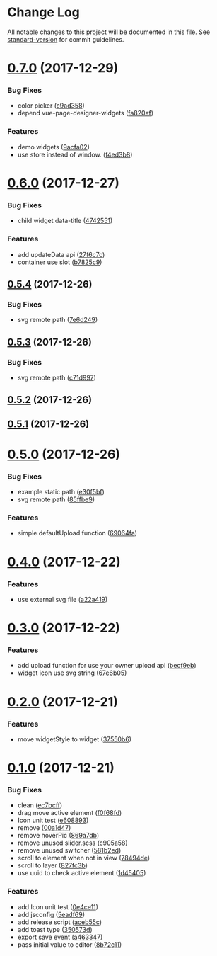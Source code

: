 # Change Log

All notable changes to this project will be documented in this file. See [standard-version](https://github.com/conventional-changelog/standard-version) for commit guidelines.

<a name="0.7.0"></a>
# [0.7.0](https://github.com/fireyy/vue-page-designer/compare/v0.6.0...v0.7.0) (2017-12-29)


### Bug Fixes

* color picker ([c9ad358](https://github.com/fireyy/vue-page-designer/commit/c9ad358))
* depend vue-page-designer-widgets ([fa820af](https://github.com/fireyy/vue-page-designer/commit/fa820af))


### Features

* demo widgets ([9acfa02](https://github.com/fireyy/vue-page-designer/commit/9acfa02))
* use store instead of window. ([f4ed3b8](https://github.com/fireyy/vue-page-designer/commit/f4ed3b8))



<a name="0.6.0"></a>
# [0.6.0](https://github.com/fireyy/vue-page-designer/compare/v0.5.4...v0.6.0) (2017-12-27)


### Bug Fixes

* child widget data-title ([4742551](https://github.com/fireyy/vue-page-designer/commit/4742551))


### Features

* add updateData api ([27f6c7c](https://github.com/fireyy/vue-page-designer/commit/27f6c7c))
* container use slot ([b7825c9](https://github.com/fireyy/vue-page-designer/commit/b7825c9))



<a name="0.5.4"></a>
## [0.5.4](https://github.com/fireyy/vue-page-designer/compare/v0.5.3...v0.5.4) (2017-12-26)


### Bug Fixes

* svg remote path ([7e6d249](https://github.com/fireyy/vue-page-designer/commit/7e6d249))



<a name="0.5.3"></a>
## [0.5.3](https://github.com/fireyy/vue-page-designer/compare/v0.5.2...v0.5.3) (2017-12-26)


### Bug Fixes

* svg remote path ([c71d997](https://github.com/fireyy/vue-page-designer/commit/c71d997))



<a name="0.5.2"></a>
## [0.5.2](https://github.com/fireyy/vue-page-designer/compare/v0.5.1...v0.5.2) (2017-12-26)



<a name="0.5.1"></a>
## [0.5.1](https://github.com/fireyy/vue-page-designer/compare/v0.5.0...v0.5.1) (2017-12-26)



<a name="0.5.0"></a>
# [0.5.0](https://github.com/fireyy/vue-page-designer/compare/v0.4.0...v0.5.0) (2017-12-26)


### Bug Fixes

* example static path ([e30f5bf](https://github.com/fireyy/vue-page-designer/commit/e30f5bf))
* svg remote path ([85ffbe9](https://github.com/fireyy/vue-page-designer/commit/85ffbe9))


### Features

* simple defaultUpload function ([69064fa](https://github.com/fireyy/vue-page-designer/commit/69064fa))



<a name="0.4.0"></a>
# [0.4.0](https://github.com/fireyy/vue-page-designer/compare/v0.3.0...v0.4.0) (2017-12-22)


### Features

* use external svg file ([a22a419](https://github.com/fireyy/vue-page-designer/commit/a22a419))



<a name="0.3.0"></a>
# [0.3.0](https://github.com/fireyy/vue-page-designer/compare/v0.2.0...v0.3.0) (2017-12-22)


### Features

* add upload function for use your owner upload api ([becf9eb](https://github.com/fireyy/vue-page-designer/commit/becf9eb))
* widget icon use svg string ([67e6b05](https://github.com/fireyy/vue-page-designer/commit/67e6b05))



<a name="0.2.0"></a>
# [0.2.0](https://github.com/fireyy/vue-page-designer/compare/v0.1.0...v0.2.0) (2017-12-21)


### Features

* move widgetStyle to widget ([37550b6](https://github.com/fireyy/vue-page-designer/commit/37550b6))



<a name="0.1.0"></a>
# [0.1.0](https://github.com/fireyy/vue-page-designer/compare/v0.0.1...v0.1.0) (2017-12-21)


### Bug Fixes

* clean ([ec7bcff](https://github.com/fireyy/vue-page-designer/commit/ec7bcff))
* drag move active element ([f0f68fd](https://github.com/fireyy/vue-page-designer/commit/f0f68fd))
* Icon unit test ([e608893](https://github.com/fireyy/vue-page-designer/commit/e608893))
* remove ([00a1d47](https://github.com/fireyy/vue-page-designer/commit/00a1d47))
* remove hoverPic ([869a7db](https://github.com/fireyy/vue-page-designer/commit/869a7db))
* remove unused slider.scss ([c905a58](https://github.com/fireyy/vue-page-designer/commit/c905a58))
* remove unused switcher ([581b2ed](https://github.com/fireyy/vue-page-designer/commit/581b2ed))
* scroll to element when not in view ([78494de](https://github.com/fireyy/vue-page-designer/commit/78494de))
* scroll to layer ([827fc3b](https://github.com/fireyy/vue-page-designer/commit/827fc3b))
* use uuid to check active element ([1d45405](https://github.com/fireyy/vue-page-designer/commit/1d45405))


### Features

* add Icon unit test ([0e4ce11](https://github.com/fireyy/vue-page-designer/commit/0e4ce11))
* add jsconfig ([5eadf69](https://github.com/fireyy/vue-page-designer/commit/5eadf69))
* add release script ([aceb55c](https://github.com/fireyy/vue-page-designer/commit/aceb55c))
* add toast type ([350573d](https://github.com/fireyy/vue-page-designer/commit/350573d))
* export save event ([a463347](https://github.com/fireyy/vue-page-designer/commit/a463347))
* pass initial value to editor ([8b72c11](https://github.com/fireyy/vue-page-designer/commit/8b72c11))
